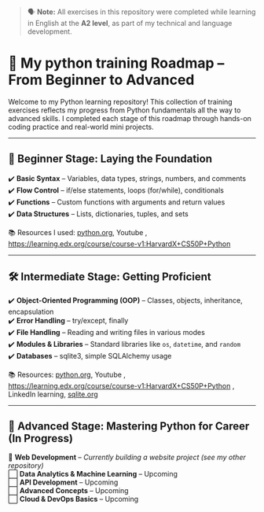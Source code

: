 > 🗣️ **Note:** All exercises in this repository were completed while learning in English at the **A2 level**, as part of my technical and language development.  

# 🐍 My python training Roadmap – From Beginner to Advanced   

Welcome to my Python learning repository! This collection of training exercises reflects my progress from Python fundamentals all the way to advanced skills.
I completed each stage of this roadmap through hands-on coding practice and real-world mini projects.  

---  

## 📘 Beginner Stage: Laying the Foundation   

✔️ **Basic Syntax** – Variables, data types, strings, numbers, and comments  
✔️ **Flow Control** – if/else statements, loops (for/while), conditionals  
✔️ **Functions** – Custom functions with arguments and return values  
✔️ **Data Structures** – Lists, dictionaries, tuples, and sets  

📚 Resources I used: [python.org](https://python.org), Youtube , https://learning.edx.org/course/course-v1:HarvardX+CS50P+Python  

---

## 🛠 Intermediate Stage: Getting Proficient  

✔️ **Object-Oriented Programming (OOP)** – Classes, objects, inheritance, encapsulation    
✔️ **Error Handling** – try/except, finally  
✔️ **File Handling** – Reading and writing files in various modes  
✔️ **Modules & Libraries** – Standard libraries like `os`, `datetime`, and `random`  
✔️ **Databases** – sqlite3, simple SQLAlchemy usage    

📚 Resources: [python.org](https://python.org), Youtube , https://learning.edx.org/course/course-v1:HarvardX+CS50P+Python , LinkedIn learning, [sqlite.org](https://sqlite.org)  

---

## 🚀 Advanced Stage: Mastering Python for Career (In Progress)  

🔄 **Web Development** – *Currently building a website project (see my other repository)*  
⬜ **Data Analytics & Machine Learning** – Upcoming  
⬜ **API Development** – Upcoming  
⬜ **Advanced Concepts** – Upcoming  
⬜ **Cloud & DevOps Basics** – Upcoming  

